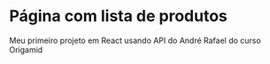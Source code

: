 # Página com lista de produtos

Meu primeiro projeto em React usando API do André Rafael do curso Origamid
